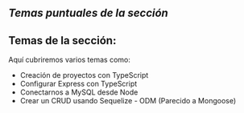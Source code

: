 ## _Temas puntuales de la sección_

## Temas de la sección:

Aquí cubriremos varios temas como: 


- Creación de proyectos con TypeScript
- Configurar Express con TypeScript
- Conectarnos a MySQL desde Node
- Crear un CRUD usando Sequelize - ODM (Parecido a Mongoose)
